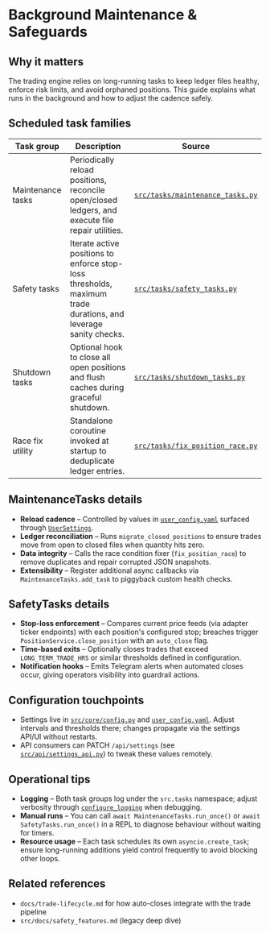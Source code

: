# Background Maintenance & Safeguards

## Why it matters
The trading engine relies on long-running tasks to keep ledger files healthy, enforce risk limits, and avoid orphaned positions. This guide explains what runs in the background and how to adjust the cadence safely.

## Scheduled task families

| Task group | Description | Source |
| --- | --- | --- |
| Maintenance tasks | Periodically reload positions, reconcile open/closed ledgers, and execute file repair utilities. | [`src/tasks/maintenance_tasks.py`](../tasks/maintenance_tasks.py) |
| Safety tasks | Iterate active positions to enforce stop-loss thresholds, maximum trade durations, and leverage sanity checks. | [`src/tasks/safety_tasks.py`](../tasks/safety_tasks.py) |
| Shutdown tasks | Optional hook to close all open positions and flush caches during graceful shutdown. | [`src/tasks/shutdown_tasks.py`](../tasks/shutdown_tasks.py) |
| Race fix utility | Standalone coroutine invoked at startup to deduplicate ledger entries. | [`src/tasks/fix_position_race.py`](../tasks/fix_position_race.py) |

## MaintenanceTasks details
- **Reload cadence** – Controlled by values in [`user_config.yaml`](../user_config.yaml) surfaced through [`UserSettings`](../core/user_settings.py).
- **Ledger reconciliation** – Runs `migrate_closed_positions` to ensure trades move from open to closed files when quantity hits zero.
- **Data integrity** – Calls the race condition fixer (`fix_position_race`) to remove duplicates and repair corrupted JSON snapshots.
- **Extensibility** – Register additional async callbacks via `MaintenanceTasks.add_task` to piggyback custom health checks.

## SafetyTasks details
- **Stop-loss enforcement** – Compares current price feeds (via adapter ticker endpoints) with each position's configured stop; breaches trigger `PositionService.close_position` with an `auto_close` flag.
- **Time-based exits** – Optionally closes trades that exceed `LONG_TERM_TRADE_HRS` or similar thresholds defined in configuration.
- **Notification hooks** – Emits Telegram alerts when automated closes occur, giving operators visibility into guardrail actions.

## Configuration touchpoints
- Settings live in [`src/core/config.py`](../core/config.py) and [`user_config.yaml`](../user_config.yaml). Adjust intervals and thresholds there; changes propagate via the settings API/UI without restarts.
- API consumers can PATCH `/api/settings` (see [`src/api/settings_api.py`](../api/settings_api.py)) to tweak these values remotely.

## Operational tips
- **Logging** – Both task groups log under the `src.tasks` namespace; adjust verbosity through [`configure_logging`](../core/logging_config.py) when debugging.
- **Manual runs** – You can call `await MaintenanceTasks.run_once()` or `await SafetyTasks.run_once()` in a REPL to diagnose behaviour without waiting for timers.
- **Resource usage** – Each task schedules its own `asyncio.create_task`; ensure long-running additions yield control frequently to avoid blocking other loops.

## Related references
- `docs/trade-lifecycle.md` for how auto-closes integrate with the trade pipeline
- `src/docs/safety_features.md` (legacy deep dive)
